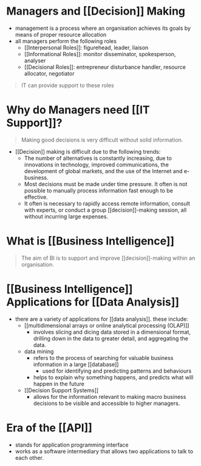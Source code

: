 # Managers and [[Decision]] Making
- management is a process where an organisation achieves its goals by means of proper resource allocation
- all managers perform the following roles
	- [[Interpersonal Roles]]: figurehead, leader, liaison
	- [[Informational Roles]]: monitor disseminator, spokesperson, analyser
	- [[Decisional Roles]]: entrepreneur disturbance handler, resource allocator, negotiator 
> IT can provide support to these roles
# Why do Managers need [[IT Support]]?
> Making good decisions is very difficult without solid information. 
- [[Decision]] making is difficult due to the following trends:
	- The number of alternatives is constantly increasing, due to innovations in technology, improved communications, the development of global markets, and the use of the Internet and e-business.
	- Most decisions must be made under time pressure. It often is not possible to manually process information fast enough to be effective.
	- It often is necessary to rapidly access remote information, consult with experts, or conduct a group [[decision]]-making session, all without incurring large expenses.
# What is [[Business Intelligence]]
> The aim of BI is to support and improve [[decision]]-making within an organisation.

# [[Business Intelligence]] Applications for [[Data Analysis]]
- there are a variety of applications for [[data analysis]]. these include:
	- [[multidimensional arrays or online analytical processing (OLAP)]]
		- involves slicing and dicing data stored in a dimensional format, drilling down in the data to greater detail, and aggregating the data.
	- data mining
		- refers to the process of searching for valuable business information in a large [[database]]
			- used for identifying and predicting patterns and behaviours
		- helps to explain why something happens, and predicts what will happen in the future
	- [[Decision Support Systems]]
		- allows for the information relevant to making macro business decisions to be visible and accessible to higher managers. 
# Era of the [[API]]
- stands for application programming interface
- works as a software intermediary that allows two applications to talk to each other. 